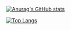 [![Anurag's GitHub stats](https://github-readme-stats.vercel.app/api?username=Axi404&text_color=000&icon_color=000&bg_color=0,ea6161,ffc64d,fffc4d,52fa5a)](https://github.com/anuraghazra/github-readme-stats)

[![Top Langs](https://github-readme-stats.vercel.app/api/top-langs/?username=Axi404&text_color=000&icon_color=000&bg_color=0,ea6161,ffc64d,fffc4d,52fa5a)](https://github.com/anuraghazra/github-readme-stats)

